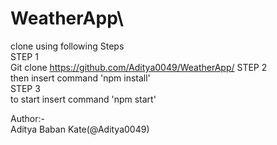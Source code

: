 # WeatherApp\

clone using following Steps\
STEP 1\
Git clone https://github.com/Aditya0049/WeatherApp/
STEP 2\
then insert command 'npm install'\
STEP 3\
to start insert command 'npm start'

Author:-\
Aditya Baban Kate(@Aditya0049)
